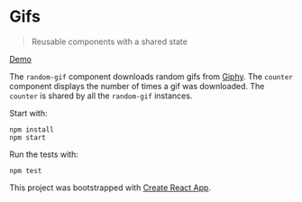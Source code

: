 # Gifs
> Reusable components with a shared state

[Demo](http://clarus.github.io/redux-ship/examples/gifs/)

The `random-gif` component downloads random gifs from [Giphy](http://giphy.com/). The `counter` component displays the number of times a gif was downloaded. The `counter` is shared by all the `random-gif` instances.

Start with:
```
npm install
npm start
```

Run the tests with:
```
npm test
```

This project was bootstrapped with [Create React App](https://github.com/facebookincubator/create-react-app).
